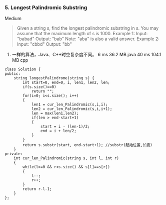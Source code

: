 
### 5. Longest Palindromic Substring
Medium
>Given a string s, find the longest palindromic substring in s. You may assume that the maximum length of s is 1000.
Example 1:
Input: "babad"
Output: "bab"
Note: "aba" is also a valid answer.
Example 2:
Input: "cbbd"
Output: "bb"

1. 一样的算法，Java、C++时空复杂度不同。
   6 ms   36.2 MB   java
   40 ms  104.1 MB  cpp
```
class Solution {
public:    
    string longestPalindrome(string s) {
        int start=0, end=0, i, len1, len2, len;
        if(s.size()==0)
            return "";
        for(i=0; i<s.size(); i++)
        {
            len1 = cur_len_Palindromic(s,i,i);
            len2 = cur_len_Palindromic(s,i,i+1);
            len = max(len1,len2);            
            if(len > end-start+1)
            {
                start = i - (len-1)/2;
                end = i + len/2;
            }
        }
        return s.substr(start, end-start+1); //substr(起始位置,长度)
    }
private:    
    int cur_len_Palindromic(string s, int l, int r)
    {
        while(l>=0 && r<s.size() && s[l]==s[r])
        {            
            l--;
            r++;
        }
        return r-l-1;
    }    
};
```
